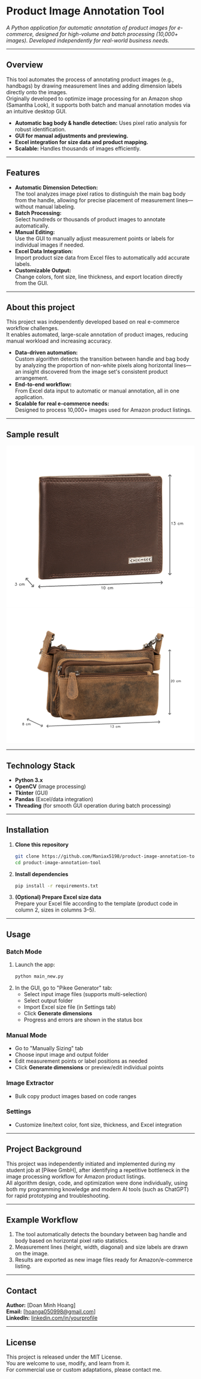 # Product Image Annotation Tool

_A Python application for automatic annotation of product images for e-commerce, designed for high-volume and batch processing (10,000+ images). Developed independently for real-world business needs._

---

## Overview

This tool automates the process of annotating product images (e.g., handbags) by drawing measurement lines and adding dimension labels directly onto the images.  
Originally developed to optimize image processing for an Amazon shop (Samantha Look), it supports both batch and manual annotation modes via an intuitive desktop GUI.

- **Automatic bag body & handle detection:** Uses pixel ratio analysis for robust identification.
- **GUI for manual adjustments and previewing.**
- **Excel integration for size data and product mapping.**
- **Scalable:** Handles thousands of images efficiently.

---

## Features

- **Automatic Dimension Detection:**  
  The tool analyzes image pixel ratios to distinguish the main bag body from the handle, allowing for precise placement of measurement lines—without manual labeling.
- **Batch Processing:**  
  Select hundreds or thousands of product images to annotate automatically.
- **Manual Editing:**  
  Use the GUI to manually adjust measurement points or labels for individual images if needed.
- **Excel Data Integration:**  
  Import product size data from Excel files to automatically add accurate labels.
- **Customizable Output:**  
  Change colors, font size, line thickness, and export location directly from the GUI.

---

## About this project
This project was independently developed based on real e-commerce workflow challenges.  
It enables automated, large-scale annotation of product images, reducing manual workload and increasing accuracy.

- **Data-driven automation:**  
  Custom algorithm detects the transition between handle and bag body by analyzing the proportion of non-white pixels along horizontal lines—an insight discovered from the image set's consistent product arrangement.
- **End-to-end workflow:**  
  From Excel data input to automatic or manual annotation, all in one application.
- **Scalable for real e-commerce needs:**  
  Designed to process 10,000+ images used for Amazon product listings.

---

## Sample result
![Sample Image](https://github.com/Maniax5198/product-image-annotation-tool/blob/main/020323-17a_size.jpg)
![Sample Image](https://github.com/Maniax5198/product-image-annotation-tool/blob/main/020331-17a_size.jpg)

---
## Technology Stack

- **Python 3.x**
- **OpenCV** (image processing)
- **Tkinter** (GUI)
- **Pandas** (Excel/data integration)
- **Threading** (for smooth GUI operation during batch processing)

---


## Installation

1. **Clone this repository**
    ```bash
    git clone https://github.com/Maniax5198/product-image-annotation-tool.git
    cd product-image-annotation-tool
    ```
2. **Install dependencies**
    ```bash
    pip install -r requirements.txt
    ```
3. **(Optional) Prepare Excel size data**  
   Prepare your Excel file according to the template (product code in column 2, sizes in columns 3–5).

---

## Usage

### **Batch Mode**
1. Launch the app:
    ```bash
    python main_new.py
    ```
2. In the GUI, go to "Pikee Generator" tab:
   - Select input image files (supports multi-selection)
   - Select output folder
   - Import Excel size file (in Settings tab)
   - Click **Generate dimensions**
   - Progress and errors are shown in the status box

### **Manual Mode**
- Go to "Manually Sizing" tab
- Choose input image and output folder
- Edit measurement points or label positions as needed
- Click **Generate dimensions** or preview/edit individual points

### **Image Extractor**
- Bulk copy product images based on code ranges

### **Settings**
- Customize line/text color, font size, thickness, and Excel integration

---

## Project Background

This project was independently initiated and implemented during my student job at [Pikee GmbH], after identifying a repetitive bottleneck in the image processing workflow for Amazon product listings.  
All algorithm design, code, and optimization were done individually, using both my programming knowledge and modern AI tools (such as ChatGPT) for rapid prototyping and troubleshooting.

---
## Example Workflow

1. The tool automatically detects the boundary between bag handle and body based on horizontal pixel ratio statistics.
2. Measurement lines (height, width, diagonal) and size labels are drawn on the image.
3. Results are exported as new image files ready for Amazon/e-commerce listing.
---

## Contact

**Author:** [Doan Minh Hoang]  
**Email:** [hoanga050998@gmail.com]  
**LinkedIn:** [linkedin.com/in/yourprofile](https://linkedin.com/in/yourprofile)

---
## License

This project is released under the MIT License.  
You are welcome to use, modify, and learn from it.  
For commercial use or custom adaptations, please contact me.
